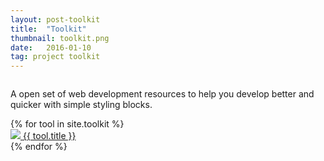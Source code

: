 ```yaml
---
layout: post-toolkit
title:  "Toolkit"
thumbnail: toolkit.png
date:   2016-01-10
tag: project toolkit
---
```


<div class="body-content">
  <div class="row">
    <div class="small-12 columns">
      <p class="hero-text">A open set of web development resources to help you develop better and quicker with simple styling blocks.</p>
    </div>
  </div>

  <div class="row" id="tool-index">
    {% for tool in site.toolkit %}
      <div class="small-12 medium-4 columns thumbnail-tile">
        <a class="post-link" href="{{ tool.url | prepend: site.baseurl }}">
          <div class="thumbnail-container">
            <img class="thumbnail-image full-width" src="/img/toolkit/thumbnails/{{ tool.thumbnail }}">
            <span class="thumbnail-text">{{ tool.title }}</span>
          </div>
        </a>
      </div>
    {% endfor %}
  </div>
</div>
